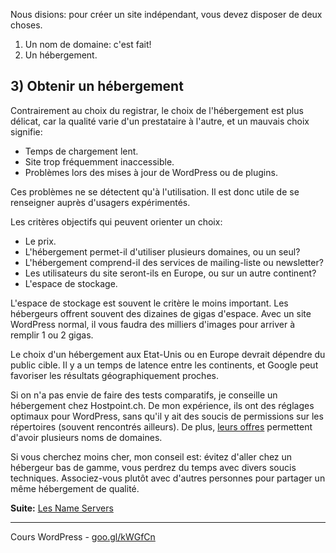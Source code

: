 
Nous disions: pour créer un site indépendant, vous devez disposer de deux choses.

1. Un nom de domaine: c'est fait!
2. Un hébergement.

## 3) Obtenir un hébergement

Contrairement au choix du registrar, le choix de l'hébergement est plus délicat, car la qualité varie d'un prestataire à l'autre, et un mauvais choix signifie:

- Temps de chargement lent.
- Site trop fréquemment inaccessible.
- Problèmes lors des mises à jour de WordPress ou de plugins. 

Ces problèmes ne se détectent qu'à l'utilisation. Il est donc utile de se renseigner auprès d'usagers expérimentés.

Les critères objectifs qui peuvent orienter un choix:

- Le prix.
- L'hébergement permet-il d'utiliser plusieurs domaines, ou un seul?
- L'hébergement comprend-il des services de mailing-liste ou newsletter?
- Les utilisateurs du site seront-ils en Europe, ou sur un autre continent?
- L'espace de stockage.

L'espace de stockage est souvent le critère le moins important. Les hébergeurs offrent souvent des dizaines de gigas d'espace. Avec un site WordPress normal, il vous faudra des milliers d'images pour arriver à remplir 1 ou 2 gigas.

Le choix d'un hébergement aux Etat-Unis ou en Europe devrait dépendre du public cible. Il y a un temps de latence entre les continents, et Google peut favoriser les résultats géographiquement proches.

Si on n'a pas envie de faire des tests comparatifs, je conseille un hébergement chez Hostpoint.ch. De mon expérience, ils ont des réglages optimaux pour WordPress, sans qu'il y ait des soucis de permissions sur les répertoires (souvent rencontrés ailleurs). De plus, [leurs offres](https://www.hostpoint.ch/fr/herbergement-web/herbergement-apercu.html) permettent d'avoir plusieurs noms de domaines.

Si vous cherchez moins cher, mon conseil est: évitez d'aller chez un hébergeur bas de gamme, vous perdrez du temps avec divers soucis techniques. Associez-vous plutôt avec d'autres personnes pour partager un même hébergement de qualité.

**Suite:** [Les Name Servers](04-NameServers.md)

******

Cours WordPress - [goo.gl/kWGfCn](https://github.com/ms-studio/cours-WP-fr/)
